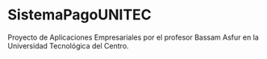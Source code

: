 SistemaPagoUNITEC
=================

Proyecto de Aplicaciones Empresariales por el profesor Bassam Asfur en la Universidad Tecnológica del Centro.
